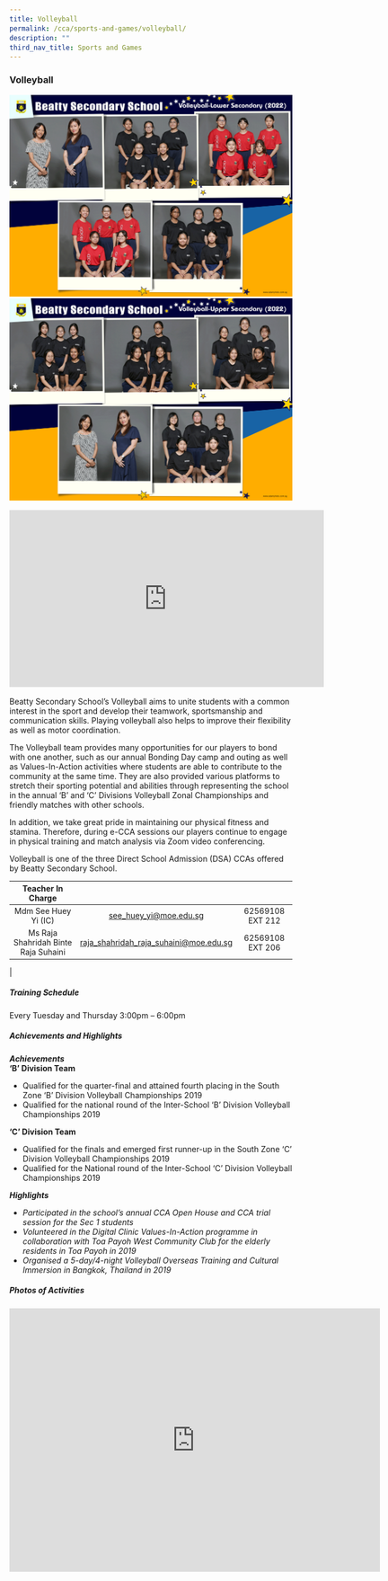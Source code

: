 ```yaml
---
title: Volleyball
permalink: /cca/sports-and-games/volleyball/
description: ""
third_nav_title: Sports and Games
---
```

### **Volleyball**
![Volleyball Lower Secondary](/images/CCA%202022/volleyball-lower-secondary.png)
<br>
![Volleyball Upper Secondary](/images/CCA%202022/volleyball-upper-secondary.png)

<iframe allowfullscreen="" allow="accelerometer; autoplay; clipboard-write; encrypted-media; gyroscope; picture-in-picture" frameborder="0" title="Beatty Secondary School - Volleyball" src="https://www.youtube.com/embed/9iZE2rYRlPA" height="315" width="560"></iframe>

Beatty Secondary School’s Volleyball aims to unite students with a common interest in the sport and develop their teamwork, sportsmanship and communication skills. Playing volleyball also helps to improve their flexibility as well as motor coordination.  
  
The Volleyball team provides many opportunities for our players to bond with one another, such as our annual Bonding Day camp and outing as well as Values-In-Action activities where students are able to contribute to the community at the same time. They are also provided various platforms to stretch their sporting potential and abilities through representing the school in the annual ‘B’ and ‘C’ Divisions Volleyball Zonal Championships and friendly matches with other schools.  
  
In addition, we take great pride in maintaining our physical fitness and stamina. Therefore, during e-CCA sessions our players continue to engage in physical training and match analysis via Zoom video conferencing.  
  
Volleyball is one of the three Direct School Admission (DSA) CCAs offered by Beatty Secondary School.

| Teacher In Charge |  |  |
|:---:|:---:|:---:|
| Mdm See Huey Yi (IC) |	see_huey_yi@moe.edu.sg |	62569108 EXT 212 |
| Ms Raja Shahridah Binte Raja Suhaini |	raja_shahridah_raja_suhaini@moe.edu.sg |	62569108 EXT 206 |
|

##### **Training Schedule**
Every Tuesday and Thursday 3:00pm – 6:00pm

##### **Achievements and Highlights**
_**Achievements**_<br>
**‘B’ Division Team**<br>
*   Qualified for the quarter-final and attained fourth placing in the South Zone ‘B’ Division Volleyball Championships 2019
*   Qualified for the national round of the Inter-School ‘B’ Division Volleyball Championships 2019

**‘C’ Division Team**<br>
*   Qualified for the finals and emerged first runner-up in the South Zone ‘C’ Division Volleyball Championships 2019
*   Qualified for the National round of the Inter-School ‘C’ Division Volleyball Championships 2019

**_Highlights_**<br>
*   _Participated in the school’s annual CCA Open House and CCA trial session for the Sec 1 students_
*   _Volunteered in the Digital Clinic Values-In-Action programme in collaboration with Toa Payoh West Community Club for the elderly residents in Toa Payoh in 2019_
*   _Organised a 5-day/4-night Volleyball Overseas Training and Cultural Immersion in Bangkok, Thailand in 2019_

##### **Photos of Activities**

<iframe allowfullscreen="true" height="469" width="660" frameborder="0" src="https://docs.google.com/presentation/d/e/2PACX-1vQs7iDbTDlHCB-3cd9meBXhGi6jnEZo6lJVRVDBxOeWIBDJHzLizE2TEP3FCQuFIE3dXLr09R1nooB7/embed?start=false&amp;loop=false&amp;delayms=3000"></iframe>